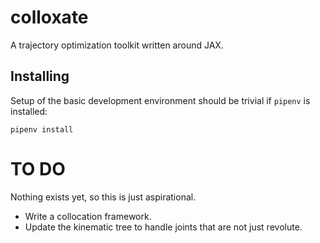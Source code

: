 # colloxate
A trajectory optimization toolkit written around JAX.

## Installing
Setup of the basic development environment should be trivial if `pipenv` is installed:
```
pipenv install
```

# TO DO

Nothing exists yet, so this is just aspirational.

* Write a collocation framework.
* Update the kinematic tree to handle joints that are not just revolute.
